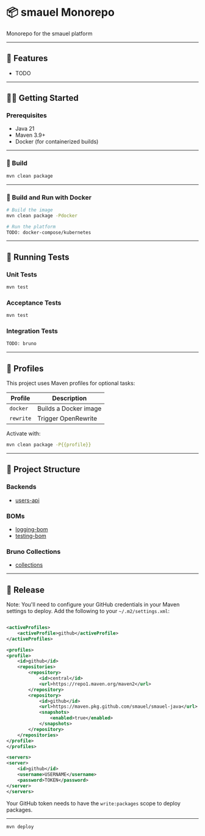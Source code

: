 # 📦 smauel Monorepo

Monorepo for the smauel platform

---

## 🚀 Features

* TODO

---

## 🧑‍💻 Getting Started

### Prerequisites

* Java 21
* Maven 3.9+
* Docker (for containerized builds)

---

### 🔨 Build

```bash
mvn clean package
```

---

### 🐳 Build and Run with Docker

```bash
# Build the image
mvn clean package -Pdocker

# Run the platform
TODO: docker-compose/kubernetes
```

---

## 🧪 Running Tests

### Unit Tests

```bash
mvn test
```

### Acceptance Tests

```bash
mvn test
```

### Integration Tests

```bash
TODO: bruno
```

---

## 🧰 Profiles

This project uses Maven profiles for optional tasks:

|  Profile  |      Description      |
|-----------|-----------------------|
| `docker`  | Builds a Docker image |
| `rewrite` | Trigger OpenRewrite   |

Activate with:

```bash
mvn clean package -P{{profile}}
```

---

## 📂 Project Structure

### Backends

- [users-api](backend/users-api/README.md)

### BOMs

- [logging-bom](boms/logging-bom/README.md)
- [testing-bom](boms/testing-bom/README.md)

### Bruno Collections

- [collections](collection/README.md)

---

## 🚢 Release

Note: You'll need to configure your GitHub credentials in your Maven settings to deploy. Add the following to your
`~/.m2/settings.xml`:

```xml

<activeProfiles>
    <activeProfile>github</activeProfile>
</activeProfiles>

<profiles>
<profile>
    <id>github</id>
    <repositories>
        <repository>
            <id>central</id>
            <url>https://repo1.maven.org/maven2</url>
        </repository>
        <repository>
            <id>github</id>
            <url>https://maven.pkg.github.com/smauel/smauel-java</url>
            <snapshots>
                <enabled>true</enabled>
            </snapshots>
        </repository>
    </repositories>
</profile>
</profiles>

<servers>
<server>
    <id>github</id>
    <username>USERNAME</username>
    <password>TOKEN</password>
</server>
</servers>
```

Your GitHub token needs to have the `write:packages` scope to deploy packages.

---

```bash
mvn deploy
```

